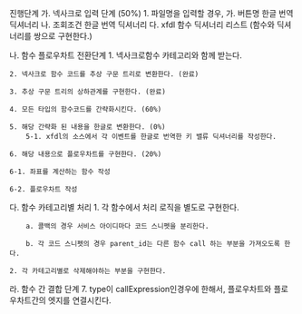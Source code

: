 진행단계
가. 넥사크로 입력 단계 (50%)
    1. 파일명을 입력할 경우,
        가. 버튼명 한글 번역 딕셔너리
        나. 조회조건 한글 번역 딕셔너리
        다. xfdl 함수 딕셔너리 리스트 (함수와 딕셔너리를 쌍으로 구현한다.)

나. 함수 플로우차트 전환단계
    1. 넥사크로함수 카테고리와 함께 받는다. 
    
    2. 넥사크로 함수 코드를 추상 구문 트리로 변환한다. (완료)
    
    3. 추상 구문 트리의 상하관계를 구현한다. (완료)
    
    4. 모든 타입의 함수코드를 간략화시킨다. (60%)
    
    5. 해당 간략화 된 내용을 한글로 변환한다. (0%)
        5-1. xfdl의 소스에서 각 이벤트를 한글로 번역한 키 밸류 딕셔너리를 작성한다.

    6. 해당 내용으로 플로우차트를 구현한다. (20%)
    
    6-1. 좌표를 계산하는 함수 작성
    
    6-2. 플로우차트 작성

다. 함수 카테고리별 처리
    1. 각 함수에서 처리 로직을 별도로 구현한다.
    
        a. 콜백의 경우 서비스 아이디마다 코드 스니펫을 분리한다.
    
        b. 각 코드 스니펫의 경우 parent_id는 다른 함수 call 하는 부분을 가져오도록 한다.
    
    2. 각 카테고리별로 삭제해야하는 부분을 구현한다.


라. 함수 간 결합 단계
7. type이 callExpression인경우에 한해서, 플로우차트와 플로우차트간의 엣지를 연결시킨다.